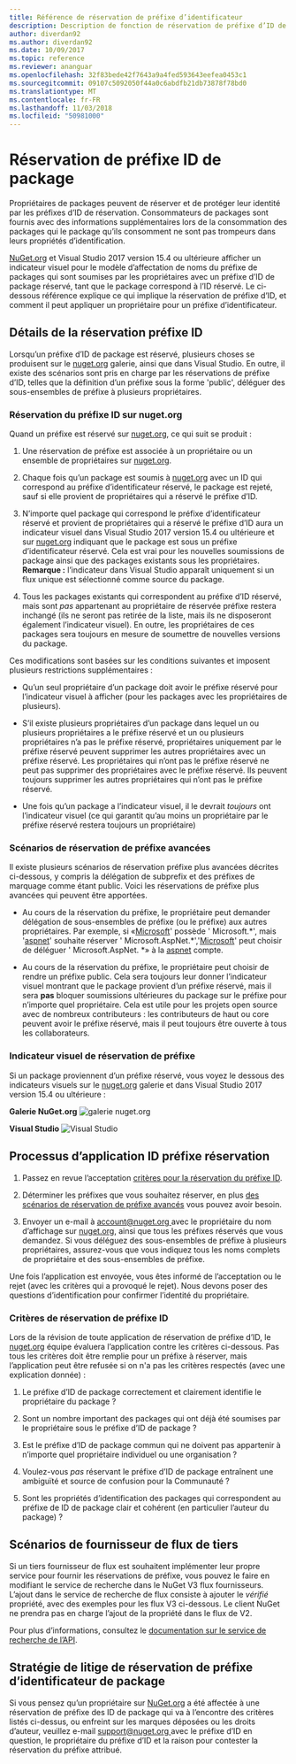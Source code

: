 ```yaml
---
title: Référence de réservation de préfixe d’identificateur
description: Description de fonction de réservation de préfixe d’ID de package et le guide de l’auteur.
author: diverdan92
ms.author: diverdan92
ms.date: 10/09/2017
ms.topic: reference
ms.reviewer: ananguar
ms.openlocfilehash: 32f83bede42f7643a9a4fed593643eefea0453c1
ms.sourcegitcommit: 09107c5092050f44a0c6abdfb21db73878f78bd0
ms.translationtype: MT
ms.contentlocale: fr-FR
ms.lasthandoff: 11/03/2018
ms.locfileid: "50981000"
---
```

# <a name="package-id-prefix-reservation"></a>Réservation de préfixe ID de package

Propriétaires de packages peuvent de réserver et de protéger leur identité par les préfixes d’ID de réservation. Consommateurs de packages sont fournis avec des informations supplémentaires lors de la consommation des packages qui le package qu’ils consomment ne sont pas trompeurs dans leurs propriétés d’identification. 

[NuGet.org](https://www.nuget.org/) et Visual Studio 2017 version 15.4 ou ultérieure afficher un indicateur visuel pour le modèle d’affectation de noms du préfixe de packages qui sont soumises par les propriétaires avec un préfixe d’ID de package réservé, tant que le package correspond à l’ID réservé. Le ci-dessous référence explique ce qui implique la réservation de préfixe d’ID, et comment il peut appliquer un propriétaire pour un préfixe d’identificateur.

## <a name="id-prefix-reservation-details"></a>Détails de la réservation préfixe ID

Lorsqu’un préfixe d’ID de package est réservé, plusieurs choses se produisent sur le [nuget.org](https://www.nuget.org/) galerie, ainsi que dans Visual Studio. En outre, il existe des scénarios sont pris en charge par les réservations de préfixe d’ID, telles que la définition d’un préfixe sous la forme 'public', déléguer des sous-ensembles de préfixe à plusieurs propriétaires.

### <a name="id-prefix-reservation-on-nugetorg"></a>Réservation du préfixe ID sur nuget.org

Quand un préfixe est réservé sur [nuget.org](https://www.nuget.org/), ce qui suit se produit :

1. Une réservation de préfixe est associée à un propriétaire ou un ensemble de propriétaires sur [nuget.org](https://www.nuget.org/).

1. Chaque fois qu’un package est soumis à [nuget.org](https://www.nuget.org/) avec un ID qui correspond au préfixe d’identificateur réservé, le package est rejeté, sauf si elle provient de propriétaires qui a réservé le préfixe d’ID.

1. N’importe quel package qui correspond le préfixe d’identificateur réservé et provient de propriétaires qui a réservé le préfixe d’ID aura un indicateur visuel dans Visual Studio 2017 version 15.4 ou ultérieure et sur [nuget.org](https://www.nuget.org/) indiquant que le package est sous un préfixe d’identificateur réservé. Cela est vrai pour les nouvelles soumissions de package ainsi que des packages existants sous les propriétaires. **Remarque :** l’indicateur dans Visual Studio apparaît uniquement si un flux unique est sélectionné comme source du package.

1. Tous les packages existants qui correspondent au préfixe d’ID réservé, mais sont *pas* appartenant au propriétaire de réservée préfixe restera inchangé (ils ne seront pas retirée de la liste, mais ils ne disposeront également l’indicateur visuel). En outre, les propriétaires de ces packages sera toujours en mesure de soumettre de nouvelles versions du package.

Ces modifications sont basées sur les conditions suivantes et imposent plusieurs restrictions supplémentaires :

- Qu’un seul propriétaire d’un package doit avoir le préfixe réservé pour l’indicateur visuel à afficher (pour les packages avec les propriétaires de plusieurs).

- S’il existe plusieurs propriétaires d’un package dans lequel un ou plusieurs propriétaires a le préfixe réservé et un ou plusieurs propriétaires n’a pas le préfixe réservé, propriétaires uniquement par le préfixe réservé peuvent supprimer les autres propriétaires avec un préfixe réservé. Les propriétaires qui n’ont pas le préfixe réservé ne peut pas supprimer des propriétaires avec le préfixe réservé. Ils peuvent toujours supprimer les autres propriétaires qui n’ont pas le préfixe réservé.

- Une fois qu’un package a l’indicateur visuel, il le devrait *toujours* ont l’indicateur visuel (ce qui garantit qu’au moins un propriétaire par le préfixe réservé restera toujours un propriétaire)

### <a name="advanced-prefix-reservation-scenarios"></a>Scénarios de réservation de préfixe avancées

Il existe plusieurs scénarios de réservation préfixe plus avancées décrites ci-dessous, y compris la délégation de subprefix et des préfixes de marquage comme étant public. Voici les réservations de préfixe plus avancées qui peuvent être apportées. 

- Au cours de la réservation du préfixe, le propriétaire peut demander délégation de sous-ensembles de préfixe (ou le préfixe) aux autres propriétaires. Par exemple, si «[Microsoft](https://www.nuget.org/profiles/microsoft)' possède ' Microsoft.\*', mais '[aspnet](https://www.nuget.org/profiles/aspnet)' souhaite réserver ' Microsoft.AspNet.\*','[Microsoft](https://www.nuget.org/profiles/microsoft)' peut choisir de déléguer ' Microsoft.AspNet. \*» à la [aspnet](https://www.nuget.org/profiles/aspnet) compte.

- Au cours de la réservation du préfixe, le propriétaire peut choisir de rendre un préfixe public. Cela sera toujours leur donner l’indicateur visuel montrant que le package provient d’un préfixe réservé, mais il sera **pas** bloquer soumissions ultérieures du package sur le préfixe pour n’importe quel propriétaire. Cela est utile pour les projets open source avec de nombreux contributeurs : les contributeurs de haut ou core peuvent avoir le préfixe réservé, mais il peut toujours être ouverte à tous les collaborateurs. 

### <a name="prefix-reservation-visual-indicator"></a>Indicateur visuel de réservation de préfixe

Si un package proviennent d’un préfixe réservé, vous voyez le dessous des indicateurs visuels sur le [nuget.org](https://www.nuget.org/) galerie et dans Visual Studio 2017 version 15.4 ou ultérieure :

**Galerie NuGet.org**
![galerie nuget.org](media/nuget-gallery-reserved-prefix.png)

**Visual Studio**
![Visual Studio](media/visual-studio-reserved-prefix.png)

## <a name="id-prefix-reservation-application-process"></a>Processus d’application ID préfixe réservation

1. Passez en revue l’acceptation [critères pour la réservation du préfixe ID](#id-prefix-reservation-criteria).

2. Déterminer les préfixes que vous souhaitez réserver, en plus [des scénarios de réservation de préfixe avancés](#advanced-prefix-reservation-scenarios) vous pouvez avoir besoin.

3. Envoyer un e-mail à [ account@nuget.org ](mailto:account@nuget.org) avec le propriétaire du nom d’affichage sur [nuget.org](https://www.nuget.org/), ainsi que tous les préfixes réservés que vous demandez. Si vous déléguez des sous-ensembles de préfixe à plusieurs propriétaires, assurez-vous que vous indiquez tous les noms complets de propriétaire et des sous-ensembles de préfixe.

Une fois l’application est envoyée, vous êtes informé de l’acceptation ou le rejet (avec les critères qui a provoqué le rejet). Nous devons poser des questions d’identification pour confirmer l’identité du propriétaire.

### <a name="id-prefix-reservation-criteria"></a>Critères de réservation de préfixe ID

Lors de la révision de toute application de réservation de préfixe d’ID, le [nuget.org](https://www.nuget.org/) équipe évaluera l’application contre les critères ci-dessous. Pas tous les critères doit être remplie pour un préfixe à réserver, mais l’application peut être refusée si on n'a pas les critères respectés (avec une explication donnée) :

1. Le préfixe d’ID de package correctement et clairement identifie le propriétaire du package ?

1. Sont un nombre important des packages qui ont déjà été soumises par le propriétaire sous le préfixe d’ID de package ?

1. Est le préfixe d’ID de package commun qui ne doivent pas appartenir à n’importe quel propriétaire individuel ou une organisation ?

1. Voulez-vous *pas* réservant le préfixe d’ID de package entraînent une ambiguïté et source de confusion pour la Communauté ?

1. Sont les propriétés d’identification des packages qui correspondent au préfixe de ID de package clair et cohérent (en particulier l’auteur du package) ?

## <a name="third-party-feed-provider-scenarios"></a>Scénarios de fournisseur de flux de tiers

Si un tiers fournisseur de flux est souhaitent implémenter leur propre service pour fournir les réservations de préfixe, vous pouvez le faire en modifiant le service de recherche dans le NuGet V3 flux fournisseurs. L’ajout dans le service de recherche de flux consiste à ajouter le *vérifié* propriété, avec des exemples pour les flux V3 ci-dessous. Le client NuGet ne prendra pas en charge l’ajout de la propriété dans le flux de V2.

Pour plus d’informations, consultez le [documentation sur le service de recherche de l’API](../api/search-query-service-resource.md).

## <a name="package-id-prefix-reservation-dispute-policy"></a>Stratégie de litige de réservation de préfixe d’identificateur de package
Si vous pensez qu’un propriétaire sur [NuGet.org](https://www.nuget.org) a été affectée à une réservation de préfixe des ID de package qui va à l’encontre des critères listés ci-dessus, ou enfreint sur les marques déposées ou les droits d’auteur, veuillez e-mail [ support@nuget.org ](mailto:support@nuget.org)avec le préfixe d’ID en question, le propriétaire du préfixe d’ID et la raison pour contester la réservation du préfixe attribué.

